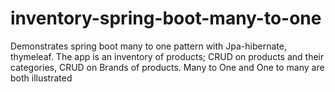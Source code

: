 # inventory-spring-boot-many-to-one
Demonstrates spring boot many to one pattern with Jpa-hibernate, thymeleaf. The app is an inventory of products; CRUD on products and their categories, CRUD on Brands of products. Many to One and One to many are both illustrated
